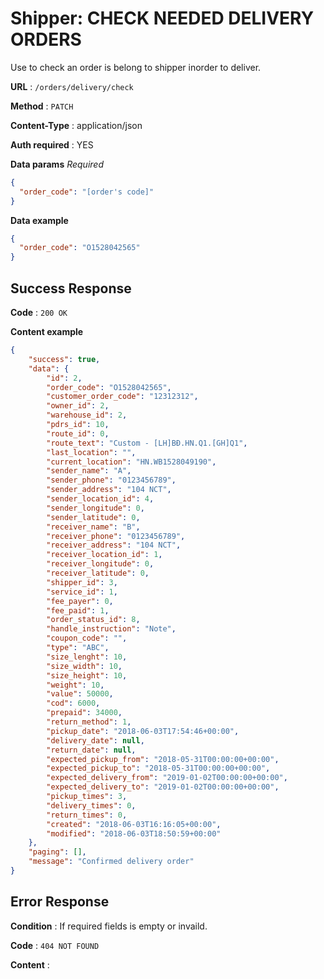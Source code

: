 # Shipper: CHECK NEEDED DELIVERY ORDERS

Use to check an order is belong to shipper inorder to deliver.

**URL** : `/orders/delivery/check`

**Method** : `PATCH`

**Content-Type** : application/json

**Auth required** : YES

**Data params**
    _Required_

```json
{
  "order_code": "[order's code]"
}
```

**Data example**

```json
{
  "order_code": "O1528042565"
}
```

## Success Response

**Code** : `200 OK`

**Content example**

```json
{
    "success": true,
    "data": {
        "id": 2,
        "order_code": "O1528042565",
        "customer_order_code": "12312312",
        "owner_id": 2,
        "warehouse_id": 2,
        "pdrs_id": 10,
        "route_id": 0,
        "route_text": "Custom - [LH]BĐ.HN.Q1.[GH]Q1",
        "last_location": "",
        "current_location": "HN.WB1528049190",
        "sender_name": "A",
        "sender_phone": "0123456789",
        "sender_address": "104 NCT",
        "sender_location_id": 4,
        "sender_longitude": 0,
        "sender_latitude": 0,
        "receiver_name": "B",
        "receiver_phone": "0123456789",
        "receiver_address": "104 NCT",
        "receiver_location_id": 1,
        "receiver_longitude": 0,
        "receiver_latitude": 0,
        "shipper_id": 3,
        "service_id": 1,
        "fee_payer": 0,
        "fee_paid": 1,
        "order_status_id": 8,
        "handle_instruction": "Note",
        "coupon_code": "",
        "type": "ABC",
        "size_lenght": 10,
        "size_width": 10,
        "size_height": 10,
        "weight": 10,
        "value": 50000,
        "cod": 6000,
        "prepaid": 34000,
        "return_method": 1,
        "pickup_date": "2018-06-03T17:54:46+00:00",
        "delivery_date": null,
        "return_date": null,
        "expected_pickup_from": "2018-05-31T00:00:00+00:00",
        "expected_pickup_to": "2018-05-31T00:00:00+00:00",
        "expected_delivery_from": "2019-01-02T00:00:00+00:00",
        "expected_delivery_to": "2019-01-02T00:00:00+00:00",
        "pickup_times": 3,
        "delivery_times": 0,
        "return_times": 0,
        "created": "2018-06-03T16:16:05+00:00",
        "modified": "2018-06-03T18:50:59+00:00"
    },
    "paging": [],
    "message": "Confirmed delivery order"
}
```

## Error Response

**Condition** : If required fields is empty or invaild.

**Code** : `404 NOT FOUND`

**Content** :

```json

```